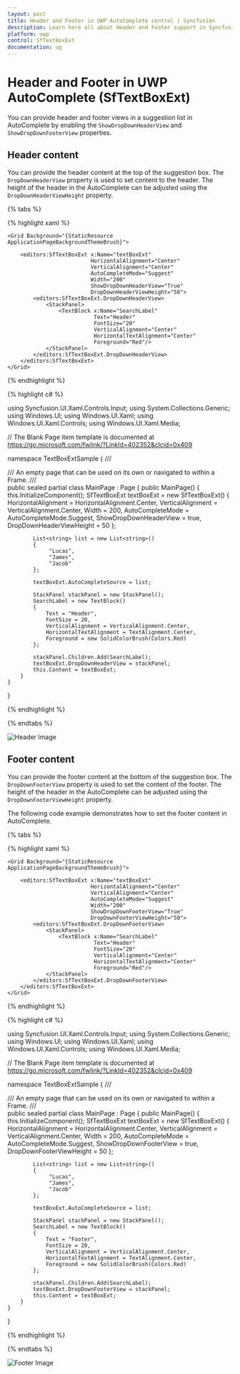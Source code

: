 ```yaml
---
layout: post
title: Header and Footer in UWP AutoComplete control | Syncfusion
description: Learn here all about Header and Footer support in Syncfusion UWP AutoComplete (SfTextBoxExt) control and more.
platform: uwp
control: SfTextBoxExt
documentation: ug
---
```


# Header and Footer in UWP AutoComplete (SfTextBoxExt)

You can provide header and footer views in a suggestion list in AutoComplete by enabling the `ShowDropDownHeaderView` and `ShowDropDownFooterView` properties. 

## Header content

You can provide the header content at the top of the suggestion box. The `DropDownHeaderView` property is used to set content to the header. The height of the header in the AutoComplete can be adjusted using the `DropDownHeaderViewHeight` property.

{% tabs %}

{% highlight xaml %}

<Page
    x:Class="TextBoxExtSample.MainPage"
    xmlns="http://schemas.microsoft.com/winfx/2006/xaml/presentation"
    xmlns:x="http://schemas.microsoft.com/winfx/2006/xaml"
    xmlns:local="using:TextBoxExtSample"
    xmlns:d="http://schemas.microsoft.com/expression/blend/2008"
    xmlns:mc="http://schemas.openxmlformats.org/markup-compatibility/2006"
    mc:Ignorable="d"
    xmlns:editors="using:Syncfusion.UI.Xaml.Controls.Input"
    Background="{ThemeResource ApplicationPageBackgroundThemeBrush}">

    <Grid Background="{StaticResource ApplicationPageBackgroundThemeBrush}">

        <editors:SfTextBoxExt x:Name="textBoxExt" 
                              HorizontalAlignment="Center" 
                              VerticalAlignment="Center" 
                              AutoCompleteMode="Suggest"
                              Width="200"
                              ShowDropDownHeaderView="True"
                              DropDownHeaderViewHeight="50">
            <editors:SfTextBoxExt.DropDownHeaderView>
                <StackPanel>
                    <TextBlock x:Name="SearchLabel" 
                               Text="Header"
                               FontSize="20" 
                               VerticalAlignment="Center" 
                               HorizontalTextAlignment="Center" 
                               Foreground="Red"/>
                </StackPanel>
            </editors:SfTextBoxExt.DropDownHeaderView>
        </editors:SfTextBoxExt>
    </Grid>
</Page>

{% endhighlight %}

{% highlight c# %}

using Syncfusion.UI.Xaml.Controls.Input;
using System.Collections.Generic;
using Windows.UI;
using Windows.UI.Xaml;
using Windows.UI.Xaml.Controls;
using Windows.UI.Xaml.Media;

// The Blank Page item template is documented at https://go.microsoft.com/fwlink/?LinkId=402352&clcid=0x409

namespace TextBoxExtSample
{
    /// <summary>
    /// An empty page that can be used on its own or navigated to within a Frame.
    /// </summary>
    public sealed partial class MainPage : Page
    {
        public MainPage()
        {
            this.InitializeComponent();
            SfTextBoxExt textBoxExt = new SfTextBoxExt()
            {
                HorizontalAlignment = HorizontalAlignment.Center,
                VerticalAlignment = VerticalAlignment.Center,
                Width = 200,
                AutoCompleteMode = AutoCompleteMode.Suggest,
                ShowDropDownHeaderView = true,
                DropDownHeaderViewHeight = 50
            };

            List<string> list = new List<string>()
            {
                 "Lucas",
                 "James",
                 "Jacob"
            };

            textBoxExt.AutoCompleteSource = list;

            StackPanel stackPanel = new StackPanel();
            SearchLabel = new TextBlock()
            {
                Text = "Header",
                FontSize = 20,
                VerticalAlignment = VerticalAlignment.Center,
                HorizontalTextAlignment = TextAlignment.Center,
                Foreground = new SolidColorBrush(Colors.Red)
            };

            stackPanel.Children.Add(SearchLabel);
            textBoxExt.DropDownHeaderView = stackPanel;
            this.Content = textBoxExt;
        }
    }
}

{% endhighlight %}

{% endtabs %}

![Header Image](AutoComplete_images/Header.png)

## Footer content

You can provide the footer content at the bottom of the suggestion box. The `DropDownFooterView` property is used to set the content of the footer. The height of the header in the AutoComplete can be adjusted using the `DropDownFooterViewHeight` property.

The following code example demonstrates how to set the footer content in AutoComplete.

{% tabs %}

{% highlight xaml %}

<Page
    x:Class="TextBoxExtSample.MainPage"
    xmlns="http://schemas.microsoft.com/winfx/2006/xaml/presentation"
    xmlns:x="http://schemas.microsoft.com/winfx/2006/xaml"
    xmlns:local="using:TextBoxExtSample"
    xmlns:d="http://schemas.microsoft.com/expression/blend/2008"
    xmlns:mc="http://schemas.openxmlformats.org/markup-compatibility/2006"
    mc:Ignorable="d"
    xmlns:editors="using:Syncfusion.UI.Xaml.Controls.Input"
    Background="{ThemeResource ApplicationPageBackgroundThemeBrush}">

    <Grid Background="{StaticResource ApplicationPageBackgroundThemeBrush}">

        <editors:SfTextBoxExt x:Name="textBoxExt" 
                              HorizontalAlignment="Center" 
                              VerticalAlignment="Center" 
                              AutoCompleteMode="Suggest"
                              Width="200"
                              ShowDropDownFooterView="True"
                              DropDownFooterViewHeight="50">
            <editors:SfTextBoxExt.DropDownFooterView>
                <StackPanel>
                    <TextBlock x:Name="SearchLabel" 
                               Text="Header"
                               FontSize="20" 
                               VerticalAlignment="Center" 
                               HorizontalTextAlignment="Center" 
                               Foreground="Red"/>
                </StackPanel>
            </editors:SfTextBoxExt.DropDownFooterView>
        </editors:SfTextBoxExt>
    </Grid>
</Page>

{% endhighlight %}

{% highlight c# %}

using Syncfusion.UI.Xaml.Controls.Input;
using System.Collections.Generic;
using Windows.UI;
using Windows.UI.Xaml;
using Windows.UI.Xaml.Controls;
using Windows.UI.Xaml.Media;

// The Blank Page item template is documented at https://go.microsoft.com/fwlink/?LinkId=402352&clcid=0x409

namespace TextBoxExtSample
{
    /// <summary>
    /// An empty page that can be used on its own or navigated to within a Frame.
    /// </summary>
    public sealed partial class MainPage : Page
    {
        public MainPage()
        {
            this.InitializeComponent();
            SfTextBoxExt textBoxExt = new SfTextBoxExt()
            {
                HorizontalAlignment = HorizontalAlignment.Center,
                VerticalAlignment = VerticalAlignment.Center,
                Width = 200,
                AutoCompleteMode = AutoCompleteMode.Suggest,
                ShowDropDownFooterView = true,
                DropDownFooterViewHeight = 50
            };

            List<string> list = new List<string>()
            {
                 "Lucas",
                 "James",
                 "Jacob"
            };

            textBoxExt.AutoCompleteSource = list;

            StackPanel stackPanel = new StackPanel();
            SearchLabel = new TextBlock()
            {
                Text = "Footer",
                FontSize = 20,
                VerticalAlignment = VerticalAlignment.Center,
                HorizontalTextAlignment = TextAlignment.Center,
                Foreground = new SolidColorBrush(Colors.Red)
            };

            stackPanel.Children.Add(SearchLabel);
            textBoxExt.DropDownFooterView = stackPanel;
            this.Content = textBoxExt;
        }
    }
}


{% endhighlight %}

{% endtabs %}

![Footer Image](AutoComplete_images/Footer.png)

